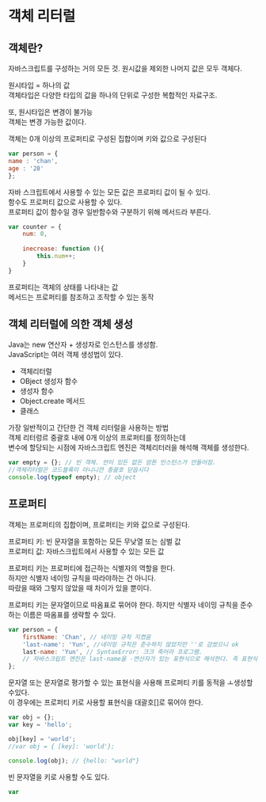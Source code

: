 # 객체 리터럴
## 객체란?
자바스크립트를 구성하는 거의 모든 것.
원시값을 제외한 나머지 값은 모두 객체다.

원시타입 = 하나의 값  
객체타입은 다양한 타입의 값을 하나의 단위로 구성한 복합적인 자료구조.  

또, 원시타입은 변경이 불가능  
객체는 변경 가능한 값이다.

객체는 0개 이상의 프로퍼티로 구성된 집합이며 키와 값으로 구성된다
```javaScript
var person = {
name : 'chan',
age : '28'
};
```
자바 스크립트에서 사용할 수 있는 모든 값은 프로퍼티 값이 될 수 있다.  
함수도 프로퍼티 값으로 사용할 수 있다.  
프로퍼티 값이 함수일 경우 일반함수와 구분하기 위해 메서드라 부른다.

```javascript
var counter = {
    num: 0,
    
    inecrease: function (){
        this.num++;
    }
}
```

프로퍼티는 객체의 상태를 나타내는 값  
메서드는 프로퍼티를 참조하고 조작할 수 있는 동작  

## 객체 리터럴에 의한 객체 생성
Java는 new 연산자 + 생성자로 인스턴스를 생성함.  
JavaScript는 여러 객체 생성법이 있다.
- 객체리터럴
- OBject 생성자 함수
- 생성자 함수
- Object.create 메서드
- 클래스

가장 일반적이고 간단한 건 객체 리터럴을 사용하는 방법  
객체 리터렁르 중괄호 내에 0개 이상의 프로퍼티를 정의하는데  
변수에 할당되는 시점에 자바스크립트 엔진은 객체리터러을 해석해 객체를 생성한다.  
```javascript
var empty = {}; // 빈 객체. 안이 있든 없든 암튼 인스턴스가 만들어짐.
//객체리터럴은 코드블록이 아니니깐 중괄호 닫읍시다
console.log(typeof empty); // object
```

## 프로퍼티
객체는 프로퍼티의 집합이며, 프로퍼티는 키와 값으로 구성된다.

프로퍼티 키: 빈 문자열을 포함하는 모든 무낮열 또는 심벌 값  
프로퍼티 값: 자바스크립트에서 사용할 수 있는 모든 값

프로퍼티 키는 프로퍼티에 접근하는 식별자의 역할을 한다.  
하지만 식별자 네이밍 규칙을 따라야하는 건 아니다.  
따랐을 때와 그렇지 않았을 때 차이가 있을 뿐이다.

프로퍼티 키는 문자열이므로 따옴표로 묶어야 한다.
하지만 식별자 네이밍 규칙을 준수하는 이름은 따옴표를 생략할 수 있다.  

```javascript
var person = {
    firstName: 'Chan', // 네이밍 규칙 지켰음
    'last-name': 'Yun', //네이밍 규칙은 준수하지 않았지만 ''로 감쌌으니 ok
    last-name: 'Yun', // SyntaxError: 크크 죽어라 프로그램.
    // 자바스크립트 엔진은 last-name을 -연산자가 있는 표현식으로 해석한다. 즉 표현식-표현식이 된 것.
};
```

문자열 또는 문자열로 평가할 수 있는 표현식을 사용해 프로퍼티 키를 동적을 ㅗ생성할 수있다.  
이 경우에는 프로퍼티 키로 사용할 표현식을 대괄호[]로 묶어야 한다.

```javascript
var obj = {};
var key = 'hello';

obj[key] = 'world';
//var obj = { [key]: 'world'};

console.log(obj); // {hello: "world"}
```

빈 문자열을 키로 사용할 수도 있다.
```javascript
var
```
